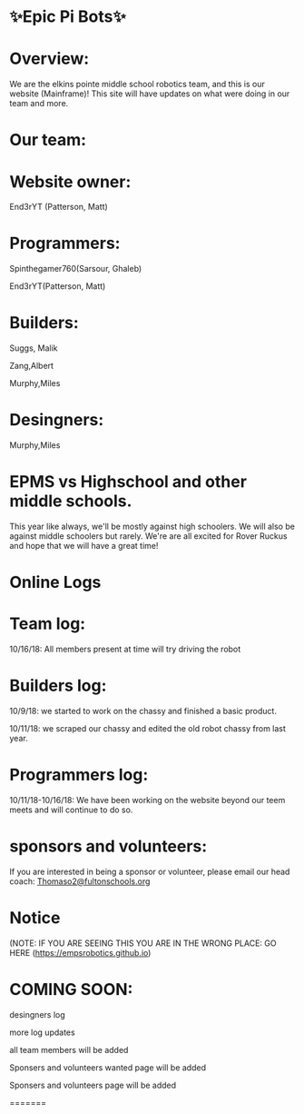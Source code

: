 # :sparkles:Epic Pi Bots:sparkles:
# Overview:
We are the elkins pointe middle school robotics team,
and this is our website (Mainframe)!
This site will have updates on what were doing in our team and more.
# Our team:
# Website owner:
End3rYT (Patterson, Matt)
# Programmers:
Spinthegamer760(Sarsour, Ghaleb)

End3rYT(Patterson, Matt)
# Builders:
Suggs, Malik

Zang,Albert

Murphy,Miles
# Desingners:
Murphy,Miles
# EPMS vs Highschool and other middle schools.
This year like always, we'll be mostly against high schoolers.
We will also be against middle schoolers but rarely.
We're are all excited for Rover Ruckus and hope that we will have a great time!
# Online Logs
# Team log:
10/16/18: All members present at time will try driving the robot
# Builders log:
10/9/18: we started to work on the chassy and finished a basic product.

10/11/18:  we scraped our chassy and edited the old robot chassy from last year.
# Programmers log:
10/11/18-10/16/18: We have been working on the website beyond our teem meets and will continue to do so.
# sponsors and volunteers:
If you are interested in being a sponsor or volunteer, please email our head coach: Thomaso2@fultonschools.org
# Notice 
(NOTE: IF YOU ARE SEEING THIS YOU ARE IN THE WRONG PLACE: GO HERE (https://empsrobotics.github.io) 

# COMING SOON:
desingners log

more log updates

all team members will be added

Sponsers and volunteers wanted page will be added

Sponsers and volunteers page will be added


=======
